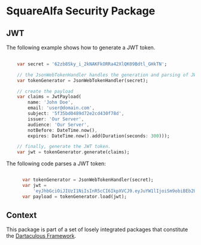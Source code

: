 # SquareAlfa Security Package

## JWT

The following example shows how to generate a JWT token.

```dart
    
    var secret = '62zb8Sky_i_2kNAKFkORRa42XlQK09Bdtl_GHkTN';

    // the JsonWebTokenHandler handles the generation and parsing of JWT tokens.
    var tokenGenerator = JsonWebTokenHandler(secret);

    // create the payload
    var claims = JwtPayload(
        name: 'John Doe',
        email: 'user@domain.com',
        subject: '5f35bd0489d72e2cd430f78d',
        issuer: 'Our Server',
        audience: 'Our Server',
        notBefore: DateTime.now(),
        expires: DateTime.now().add(Duration(seconds: 300)));

    // finally, generate the JWT token.
    var jwt = tokenGenerator.generate(claims);


```

The following code parses a JWT token:

```dart

      var tokenGenerator = JsonWebTokenHandler(secret);
      var jwt =
          'eyJhbGciOiJIUzI1NiIsInR5cCI6IkpXVCJ9.eyJuYW1lIjoiSm9obiBEb2UiLCJzdWIiOiI1ZjM1YmQwNDg5ZDcyZTJjZDQzMGY3OGQiLCJlbWFpbCI6InVzZXJAZG9tYWluLmNvbSIsImlzcyI6Ik91ciBTZXJ2ZXIiLCJhdWQiOiJPdXIgU2VydmVyIiwibmJmIjoiMTYwNTMyNjEyOCIsImV4cCI6IjE2MDUzMjY0MjgiLCJyb2xlcyI6bnVsbCwidWlkIjpudWxsLCJ0aWQiOm51bGx9.d9+mbsXtv5Xv2yAwaD1X4zOLM5aYa3edmQcYSSCP+II';
      var payload = tokenGenerator.load(jwt);

```


## Context

This package is part of a set of losely integrated packages that constitute the [Dartaculous Framework](https://gitlab.com/dartaculous/dartaculous#squarealfa-dart-framework).
